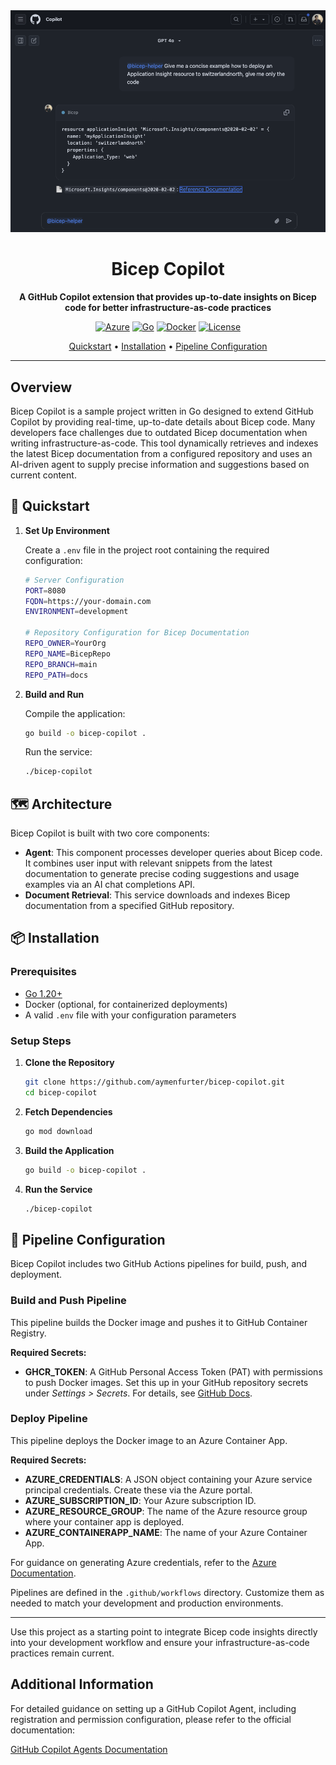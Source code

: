 <div align="center">
  <img src="preview.png" width="700"/>
  <h1>Bicep Copilot</h1>
  
  <p><strong>A GitHub Copilot extension that provides up-to-date insights on Bicep code for better infrastructure-as-code practices</strong></p>
  
  [![Azure](https://img.shields.io/badge/azure-ready-0078D4?style=flat-square)](https://azure.microsoft.com)
  [![Go](https://img.shields.io/badge/go-1.20-blue?style=flat-square)](https://golang.org)
  [![Docker](https://img.shields.io/badge/docker-supported-2496ED?style=flat-square)](https://www.docker.com)
  [![License](https://img.shields.io/badge/license-MIT-green?style=flat-square)](LICENSE)
  
  [Quickstart](#-quickstart) •
  [Installation](#-installation) •
  [Pipeline Configuration](#-pipeline-configuration)
</div>

---

## Overview

Bicep Copilot is a sample project written in Go designed to extend GitHub Copilot by providing real-time, up-to-date details about Bicep code. Many developers face challenges due to outdated Bicep documentation when writing infrastructure-as-code. This tool dynamically retrieves and indexes the latest Bicep documentation from a configured repository and uses an AI-driven agent to supply precise information and suggestions based on current content.

## 🚀 Quickstart

1. **Set Up Environment**

   Create a `.env` file in the project root containing the required configuration:

   ```bash
   # Server Configuration
   PORT=8080
   FQDN=https://your-domain.com
   ENVIRONMENT=development

   # Repository Configuration for Bicep Documentation
   REPO_OWNER=YourOrg
   REPO_NAME=BicepRepo
   REPO_BRANCH=main
   REPO_PATH=docs
   ```

2. **Build and Run**

   Compile the application:

   ```bash
   go build -o bicep-copilot .
   ```

   Run the service:

   ```bash
   ./bicep-copilot
   ```

## 🗺️ Architecture

Bicep Copilot is built with two core components:

- **Agent**: This component processes developer queries about Bicep code. It combines user input with relevant snippets from the latest documentation to generate precise coding suggestions and usage examples via an AI chat completions API.
- **Document Retrieval**: This service downloads and indexes Bicep documentation from a specified GitHub repository.

## 📦 Installation

### Prerequisites

- [Go 1.20+](https://golang.org)
- Docker (optional, for containerized deployments)
- A valid `.env` file with your configuration parameters

### Setup Steps

1. **Clone the Repository**

   ```bash
   git clone https://github.com/aymenfurter/bicep-copilot.git
   cd bicep-copilot
   ```

2. **Fetch Dependencies**

   ```bash
   go mod download
   ```

3. **Build the Application**

   ```bash
   go build -o bicep-copilot .
   ```

4. **Run the Service**

   ```bash
   ./bicep-copilot
   ```

## 🚧 Pipeline Configuration

Bicep Copilot includes two GitHub Actions pipelines for build, push, and deployment.

### Build and Push Pipeline

This pipeline builds the Docker image and pushes it to GitHub Container Registry.

**Required Secrets:**

- **GHCR_TOKEN**: A GitHub Personal Access Token (PAT) with permissions to push Docker images. Set this up in your GitHub repository secrets under *Settings > Secrets*. For details, see [GitHub Docs](https://docs.github.com/en/packages/working-with-a-github-packages-registry).

### Deploy Pipeline

This pipeline deploys the Docker image to an Azure Container App.

**Required Secrets:**

- **AZURE_CREDENTIALS**: A JSON object containing your Azure service principal credentials. Create these via the Azure portal.
- **AZURE_SUBSCRIPTION_ID**: Your Azure subscription ID.
- **AZURE_RESOURCE_GROUP**: The name of the Azure resource group where your container app is deployed.
- **AZURE_CONTAINERAPP_NAME**: The name of your Azure Container App.

For guidance on generating Azure credentials, refer to the [Azure Documentation](https://docs.microsoft.com/en-us/azure/container-apps/).

Pipelines are defined in the `.github/workflows` directory. Customize them as needed to match your development and production environments.

---

Use this project as a starting point to integrate Bicep code insights directly into your development workflow and ensure your infrastructure-as-code practices remain current.

## Additional Information

For detailed guidance on setting up a GitHub Copilot Agent, including registration and permission configuration, please refer to the official documentation:

[GitHub Copilot Agents Documentation](https://docs.github.com/en/copilot/building-copilot-extensions/building-a-copilot-agent-for-your-copilot-extension/about-copilot-agents)
